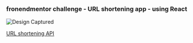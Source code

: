 ### fronendmentor challenge - URL shortening app - using React

![Design Captured](https://github.com/AikeNyanLynnOo/url-shortener-react-api/blob/main/public/images/capture.png "Screen Capture")

[URL shortening API](https://shrtco.de/ "Go Check")
